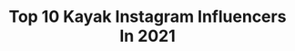 ---
title: Top 10 Kayak Instagram Influencers In 2021
description: >-
  Find top kayak Instagram influencers in 2021. Most popular hashtags: #hiking #trailrunning #runner #running.
platform: Instagram
hits: 1077
text_top: Analyze the top-rated Instagram influencers on inBeat.
text_bottom: inBeat holds 1077 Instagram influencers like this for you to pitch.
profiles:
  - username: "amin.boudaghi"
    fullname: >-
      Amin Boudaghi
    bio: >-
      SPRINT KAYAKER 🇮🇷 Asian championships 3x 🥉BRONZE 3x 🥈SILVER 4x 🥇GOLD ASIAN GAME 2x BRONZE 🥉 Married 💍 University of Tehran 🎓
    location: "Iran"
    followers: 3449
    engagement: 2444
    commentsToLikes: 0.155491
    id: ck5hr71uiudia0i11rtfu8x7f
    verified: false
    hashtags: "#canoeing, #faster, #love, #tehran"
  - username: "boomerang_fisher"
    fullname: >-
      SNAKEHEAD FANATIC (BOOM)
    bio: >-
      “STAND 4 SOMETHING or FALL 4 ANYTHING” 📍NJ 🐍🎣Sport Fishing 🚣🏾 Kayak & Bank fishing Shoot a DM #snakeheadfanatics #boomerang_fisher @vibekayaks
    location: "United States"
    followers: 5420
    engagement: 1712
    commentsToLikes: 0.138354
    id: ckaozrth8n4hw0i789ogrwfi9
    verified: false
    hashtags: "#whyivibe, #vibekayaks, #fallfishing, #nrsfishing"
  - username: "cesarporai"
    fullname: >-
      César Trifone | Viagens+Life
    bio: >-
      📍Campinas/SP | 🌍44 Países 🗺Te ensino a VIAJAR BARATO desde 2016✈️🥘 🏆Prêmio Melhor Influenciador de Viagens KAYAK 2019 📱@porai.midia 👇YouTube / Desc.
    location: "Brazil"
    followers: 84531
    engagement: 185
    commentsToLikes: 0.107786
    id: ck5c70n9y6krb0i11w0976m12
    verified: false
    hashtags: "#cesarpordubai, #rappitravel, #cesarpelabolivia"
  - username: "carlosgarrote9"
    fullname: >-
      CARLOS GARROTE
    bio: >-
      - Kayak k1-200 meter 🚀 - WORLD & EUROPEAN CHAMPION 🥇🥇 📍 Madrid
    location: "Spain"
    followers: 14842
    engagement: 1150
    commentsToLikes: 0.007593
    id: ck0udlgobjhd70i19ug6t2jrh
    verified: false
    hashtags: "#congarroteyaportodas, #kayak, #nevergiveup, #tecozam"
  - username: "phyllisburchettphoto"
    fullname: >-
      Phyllis Burchett
    bio: >-
      📸 Pro Photographer, Workshop/Tour Leader, horsewoman, kayaker & adventurer...suffers from a severe case of wanderlust.✈️ Team @weaverleather 🇺🇸
    location: "United States"
    followers: 31127
    engagement: 610
    commentsToLikes: 0.018136
    id: ck5hooyffpyjw0i11cg96ldn2
    verified: false
    hashtags: "#cowboy, #ranchhorse, #badasscowgirl, #itscooltobecowboy"
  - username: "hivaghalae"
    fullname: >-
      ⭐PATRICIA[هــــی وا]⭐
    bio: >-
      #Theater(collegian)🎓🎭 #actress TV 🎥 . #equestrian_horses🐎 #kayaks #Golf_player . Founder of: @hiavouks 🌻 . . #k🌙💍 . Work D📥 . ‌.
    location: "Thailand"
    followers: 25181
    engagement: 267
    commentsToLikes: 0.058590
    id: ck602dyieh7he0i14o1019i75
    verified: false
    hashtags: "#cov, #rosephotoart"
  - username: "kayakkidmd"
    fullname: >-
      Colt
    bio: >-
      I am the founder of Kayak Kid- we sell ice cream by boat! It’s fun but what is more rewarding is giving back to causes that help ignite change.
    location: "United States"
    followers: 34034
    engagement: 328
    commentsToLikes: 0.029180
    id: ck0vy8emt2q5d0i19dkijkaw2
    verified: false
    hashtags: "#presidentialelection2020, #youtuber, #waterfrontliving, #happyhalloween"
  - username: "cheyfit_stayfit"
    fullname: >-
      Cheyenne
    bio: >-
      Finding Adventure Everywhere Postpartum weight-loss World travel, OCR, Running Jet skis, Kayak, SUP Hiking, Donuts, Life Mom of 2 kids and a furbabes
    location: "United States"
    followers: 6368
    engagement: 537
    commentsToLikes: 0.070222
    id: ck8szryzsphrv0j78z6kq4j8q
    verified: false
    hashtags: "#longdistance, #outdoorfitness, #beachbody, #instarun"
  - username: "runninggirl406"
    fullname: >-
      Angela
    bio: >-
      💍Dog lover, ultratrail runner, arrowhead hunter, power lifter, kayaker, mtn biker. @rbarenergy (20% off with code Runhappy) Emergency medicine PA
    location: "United States"
    followers: 3590
    engagement: 2127
    commentsToLikes: 0.034832
    id: ckf5xe3elvbpd0j23x66zsldl
    verified: false
    hashtags: "#trailrunners, #runningcommunity, #allsznrunner, #trailsisters"
  - username: "dana.ivanovova"
    fullname: >-
      Dana Danuska
    bio: >-
      2xviceWORLDCHAMPION🥈2019, 2016🇸🇰#DYNAFIT #SALEWA #WILDCOUNTRY #EVOLV #SUUNTO ATHLETE dynafit#trailhero #canon 👉💙climb💙bike💙ski💙kayak
    location: ""
    followers: 7316
    engagement: 795
    commentsToLikes: 0.027032
    id: ck8t4ltzj786r0j78ayzlflvn
    verified: false
    hashtags: "#climbing, #climbingworldwide, #outdoorgirls, #climbinggirls"
---